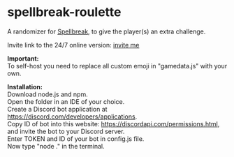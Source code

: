 # spellbreak-roulette

A randomizer for [Spellbreak](https://playspellbreak.com/), to give the player(s) an extra challenge. 

Invite link to the 24/7 online version: [invite me](https://discord.com/oauth2/authorize?client_id=830456313845907517&permissions=2147994688&scope=applications.commands%20bot)

**Important:**  
To self-host you need to replace all custom emoji in "gamedata.js" with your own.  


**Installation:**  
Download node.js and npm.  
Open the folder in an IDE of your choice.  
Create a Discord bot application at https://discord.com/developers/applications.  
Copy ID of bot into this website: https://discordapi.com/permissions.html, and invite the bot to your Discord server.  
Enter TOKEN and ID of your bot in config.js file.  
Now type "node ." in the terminal.  
